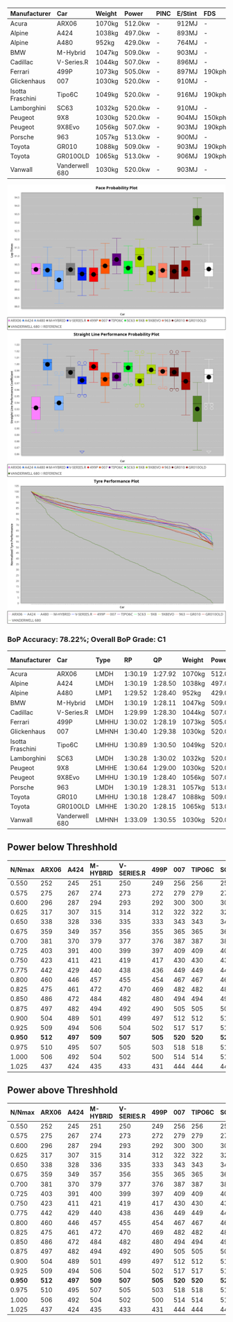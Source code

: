 | Manufacturer     | Car            | Weight | Power   | PINC    | E/Stint | FDS     |
|:-|:-|:-|:-|:-|:-|:-|
| Acura            | ARX06          | 1070kg | 512.0kw |    -    | 912MJ   |    -    |
| Alpine           | A424           | 1038kg | 497.0kw |    -    | 893MJ   |    -    |
| Alpine           | A480           | 952kg  | 429.0kw |    -    | 764MJ   |    -    |
| BMW              | M-Hybrid       | 1047kg | 509.0kw |    -    | 903MJ   |    -    |
| Cadillac         | V-Series.R     | 1044kg | 507.0kw |    -    | 896MJ   |    -    |
| Ferrari          | 499P           | 1073kg | 505.0kw |    -    | 897MJ   | 190kph  |
| Glickenhaus      | 007            | 1030kg | 520.0kw |    -    | 910MJ   |    -    |
| Isotta Fraschini | Tipo6C         | 1049kg | 520.0kw |    -    | 916MJ   | 190kph  |
| Lamborghini      | SC63           | 1032kg | 520.0kw |    -    | 910MJ   |    -    |
| Peugeot          | 9X8            | 1030kg | 520.0kw |    -    | 904MJ   | 150kph  |
| Peugeot          | 9X8Evo         | 1056kg | 507.0kw |    -    | 903MJ   | 190kph  |
| Porsche          | 963            | 1057kg | 513.0kw |    -    | 900MJ   |    -    |
| Toyota           | GR010          | 1088kg | 509.0kw |    -    | 903MJ   | 190kph  |
| Toyota           | GR010OLD       | 1065kg | 513.0kw |    -    | 906MJ   | 190kph  |
| Vanwall          | Vanderwell 680 | 1030kg | 520.0kw |    -    | 903MJ   |    -    |

![PACECHART](./IMG/ACOMETHOD.png)
![STRAIGHTLINEPERFORMANCECHART](./IMG/ACOMETHOD_sp.png)
![TYREPERFORMANCECHART](./IMG/ACOMETHOD_tw.png)

### BoP Accuracy: 78.22%; Overall BoP Grade: C1
| Manufacturer     | Car            | Type  | RP      | QP      | Weight | Power¹  | Threshhold | PINC    | Power²   | E/Stint | AVG Vmax  | FDS     | RDLC | L/Stint | BOP-Grade | Model Accuracy | Model Points | Match%  | SimDiff |
|:-|:-|:-|:-|:-|:-|:-|:-|:-|:-|:-|:-|:-|:-|:-|:-|:-|:-|:-|:-|
| Acura            | ARX06          | LMDH  | 1:30.19 | 1:27.92 | 1070kg | 512.0kw | 210.0kph   |    -    | 512.00kw |  912MJ  | 310.77kph |    -    | 1.00 | 40      | +D1       | 100.00%        | 995          | 68.75%  | #       |
| Alpine           | A424           | LMDH  | 1:30.19 | 1:28.50 | 1038kg | 497.0kw | 210.0kph   |    -    | 497.00kw |  893MJ  | 321.87kph |    -    | 1.01 | 40      | -A2       | 86.43%         | 618          | 94.76%  | #       |
| Alpine           | A480           | LMP1  | 1:29.52 | 1:28.40 |  952kg | 429.0kw | 210.0kph   |    -    | 429.00kw |  764MJ  | 310.42kph |    -    | 0.97 | 37      | -E1       | 68.63%         | 967          | 58.00%  | ±2.14s  |
| BMW              | M-Hybrid       | LMDH  | 1:30.19 | 1:28.11 | 1047kg | 509.0kw | 210.0kph   |    -    | 509.00kw |  903MJ  | 320.68kph |    -    | 1.01 | 40      | +B1       | 93.77%         | 1672         | 89.96%  | #       |
| Cadillac         | V-Series.R     | LMDH  | 1:29.99 | 1:28.30 | 1044kg | 507.0kw | 210.0kph   |    -    | 507.00kw |  896MJ  | 317.40kph |    -    | 1.01 | 40      | -B2       | 83.12%         | 1921         | 83.93%  | ±2.67s  |
| Ferrari          | 499P           | LMHHU | 1:30.02 | 1:28.19 | 1073kg | 505.0kw | 210.0kph   |    -    | 505.00kw |  897MJ  | 320.06kph | 190kph  | 1.02 | 40      | -A2       | 69.49%         | 1950         | 93.63%  | ±2.06s  |
| Glickenhaus      | 007            | LMHNH | 1:30.40 | 1:29.38 | 1030kg | 520.0kw | 210.0kph   |    -    | 520.00kw |  910MJ  | 321.17kph |    -    | 0.96 | 40      | ~A1       | 89.50%         | 1518         | 100.00% | #       |
| Isotta Fraschini | Tipo6C         | LMHHU | 1:30.89 | 1:30.50 | 1049kg | 520.0kw | 210.0kph   |    -    | 520.00kw |  916MJ  | 320.79kph | 190kph  | 1.06 | 40      | +Ω1       | 73.56%         | 64           | 44.56%  | #       |
| Lamborghini      | SC63           | LMDH  | 1:30.28 | 1:30.02 | 1032kg | 520.0kw | 210.0kph   |    -    | 520.00kw |  910MJ  | 323.80kph |    -    | 1.05 | 40      | +A2       | 95.82%         | 459          | 93.79%  | #       |
| Peugeot          | 9X8            | LMHHE | 1:30.64 | 1:29.00 | 1030kg | 520.0kw | 210.0kph   |    -    | 520.00kw |  904MJ  | 320.10kph | 150kph  | 1.03 | 40      | ~A1       | 88.75%         | 2383         | 100.00% | ±1.88s  |
| Peugeot          | 9X8Evo         | LMHHU | 1:30.19 | 1:28.40 | 1056kg | 507.0kw | 210.0kph   |    -    | 507.00kw |  903MJ  | 320.65kph | 190kph  | 1.00 | 40      | ~A1       | 66.97%         | 221          | 100.00% | #       |
| Porsche          | 963            | LMDH  | 1:30.19 | 1:28.31 | 1057kg | 513.0kw | 210.0kph   |    -    | 513.00kw |  900MJ  | 320.45kph |    -    | 1.00 | 40      | ~A1       | 81.02%         | 5243         | 98.73%  | ±2.08s  |
| Toyota           | GR010          | LMHHU | 1:30.18 | 1:28.47 | 1088kg | 509.0kw | 210.0kph   |    -    | 509.00kw |  903MJ  | 318.04kph | 190kph  | 1.01 | 40      | ~A1       | 73.70%         | 2701         | 100.00% | ±1.77s  |
| Toyota           | GR010OLD       | LMHHE | 1:30.20 | 1:28.15 | 1065kg | 513.0kw | 210.0kph   |    -    | 513.00kw |  906MJ  | 317.91kph | 190kph  | 1.03 | 40      | -B1       | 99.03%         | 1536         | 89.30%  | #       |
| Vanwall          | Vanderwell 680 | LMHNH | 1:33.09 | 1:30.55 | 1030kg | 520.0kw | 210.0kph   |    -    | 520.00kw |  903MJ  | 313.49kph |    -    | 1.01 | 40      | +Ω2       | 97.01%         | 649          | -42.08% | ±0.84s  |

## Power below Threshhold
| N/Nmax    | ARX06   | A424    | M-HYBRID | V-SERIES.R | 499P    | 007     | TIPO6C  | SC63    | 9X8     | 9X8EVO  | 963     | GR010   | GR010OLD | VANDERWELL 680 | ​     | RPM      | A480    |
|:-|:-|:-|:-|:-|:-|:-|:-|:-|:-|:-|:-|:-|:-|:-|:-|:-|:-|
|  0.550    |  252    |  245    |  251     |  250       |  249    |  256    |  256    |  256    |  256    |  250    |  253    |  251    |  253     |  256           |  ​    |   --     |   -     |
|  0.575    |  275    |  267    |  274     |  273       |  272    |  279    |  279    |  279    |  279    |  273    |  276    |  274    |  276     |  279           |  ​    |   --     |   -     |
|  0.600    |  296    |  287    |  294     |  293       |  292    |  300    |  300    |  300    |  300    |  293    |  296    |  294    |  296     |  300           |  ​    |   --     |   -     |
|  0.625    |  317    |  307    |  315     |  314       |  312    |  322    |  322    |  322    |  322    |  314    |  317    |  315    |  317     |  322           |  ​    |   --     |   -     |
|  0.650    |  338    |  328    |  336     |  335       |  333    |  343    |  343    |  343    |  343    |  335    |  338    |  336    |  338     |  343           |  ​    |   --     |   -     |
|  0.675    |  359    |  349    |  357     |  356       |  355    |  365    |  365    |  365    |  365    |  356    |  360    |  357    |  360     |  365           |  ​    |   --     |   -     |
|  0.700    |  381    |  370    |  379     |  377       |  376    |  387    |  387    |  387    |  387    |  377    |  382    |  379    |  382     |  387           |  ​    |   --     |   -     |
|  0.725    |  403    |  391    |  400     |  399       |  397    |  409    |  409    |  409    |  409    |  399    |  403    |  400    |  403     |  409           |  ​    |   --     |   -     |
|  0.750    |  423    |  411    |  421     |  419       |  417    |  430    |  430    |  430    |  430    |  419    |  424    |  421    |  424     |  430           |  ​    |   --     |   -     |
|  0.775    |  442    |  429    |  440     |  438       |  436    |  449    |  449    |  449    |  449    |  438    |  443    |  440    |  443     |  449           |  ​    |  5000    |  252    |
|  0.800    |  460    |  446    |  457     |  455       |  454    |  467    |  467    |  467    |  467    |  455    |  461    |  457    |  461     |  467           |  ​    |  5500    |  297    |
|  0.825    |  475    |  461    |  472     |  470       |  469    |  482    |  482    |  482    |  482    |  470    |  476    |  472    |  476     |  482           |  ​    |  6000    |  332    |
|  0.850    |  486    |  472    |  484     |  482       |  480    |  494    |  494    |  494    |  494    |  482    |  487    |  484    |  487     |  494           |  ​    |  6500    |  375    |
|  0.875    |  497    |  482    |  494     |  492       |  490    |  505    |  505    |  505    |  505    |  492    |  498    |  494    |  498     |  505           |  ​    |  7000    |  419    |
|  0.900    |  504    |  489    |  501     |  499       |  497    |  512    |  512    |  512    |  512    |  499    |  505    |  501    |  505     |  512           |  ​    |  7500    |  430    |
|  0.925    |  509    |  494    |  506     |  504       |  502    |  517    |  517    |  517    |  517    |  504    |  510    |  506    |  510     |  517           |  ​    |  8000    |  426    |
| **0.950** | **512** | **497** | **509**  | **507**    | **505** | **520** | **520** | **520** | **520** | **507** | **513** | **509** | **513**  | **520**        | **​** | **8500** | **429** |
|  0.975    |  510    |  495    |  507     |  505       |  503    |  518    |  518    |  518    |  518    |  505    |  511    |  507    |  511     |  518           |  ​    |  9000    |  214    |
|  1.000    |  506    |  492    |  504     |  502       |  500    |  514    |  514    |  514    |  514    |  502    |  507    |  504    |  507     |  514           |  ​    |   --     |   -     |
|  1.025    |  437    |  424    |  435     |  433       |  431    |  444    |  444    |  444    |  444    |  433    |  438    |  435    |  438     |  444           |  ​    |   --     |   -     |

## Power above Threshhold
| N/Nmax    | ARX06   | A424    | M-HYBRID | V-SERIES.R | 499P    | 007     | TIPO6C  | SC63    | 9X8     | 9X8EVO  | 963     | GR010   | GR010OLD | VANDERWELL 680 | ​     | RPM      | A480    |
|:-|:-|:-|:-|:-|:-|:-|:-|:-|:-|:-|:-|:-|:-|:-|:-|:-|:-|
|  0.550    |  252    |  245    |  251     |  250       |  249    |  256    |  256    |  256    |  256    |  250    |  253    |  251    |  253     |  256           |  ​    |   --     |   -     |
|  0.575    |  275    |  267    |  274     |  273       |  272    |  279    |  279    |  279    |  279    |  273    |  276    |  274    |  276     |  279           |  ​    |   --     |   -     |
|  0.600    |  296    |  287    |  294     |  293       |  292    |  300    |  300    |  300    |  300    |  293    |  296    |  294    |  296     |  300           |  ​    |   --     |   -     |
|  0.625    |  317    |  307    |  315     |  314       |  312    |  322    |  322    |  322    |  322    |  314    |  317    |  315    |  317     |  322           |  ​    |   --     |   -     |
|  0.650    |  338    |  328    |  336     |  335       |  333    |  343    |  343    |  343    |  343    |  335    |  338    |  336    |  338     |  343           |  ​    |   --     |   -     |
|  0.675    |  359    |  349    |  357     |  356       |  355    |  365    |  365    |  365    |  365    |  356    |  360    |  357    |  360     |  365           |  ​    |   --     |   -     |
|  0.700    |  381    |  370    |  379     |  377       |  376    |  387    |  387    |  387    |  387    |  377    |  382    |  379    |  382     |  387           |  ​    |   --     |   -     |
|  0.725    |  403    |  391    |  400     |  399       |  397    |  409    |  409    |  409    |  409    |  399    |  403    |  400    |  403     |  409           |  ​    |   --     |   -     |
|  0.750    |  423    |  411    |  421     |  419       |  417    |  430    |  430    |  430    |  430    |  419    |  424    |  421    |  424     |  430           |  ​    |   --     |   -     |
|  0.775    |  442    |  429    |  440     |  438       |  436    |  449    |  449    |  449    |  449    |  438    |  443    |  440    |  443     |  449           |  ​    |  5000    |  252    |
|  0.800    |  460    |  446    |  457     |  455       |  454    |  467    |  467    |  467    |  467    |  455    |  461    |  457    |  461     |  467           |  ​    |  5500    |  297    |
|  0.825    |  475    |  461    |  472     |  470       |  469    |  482    |  482    |  482    |  482    |  470    |  476    |  472    |  476     |  482           |  ​    |  6000    |  332    |
|  0.850    |  486    |  472    |  484     |  482       |  480    |  494    |  494    |  494    |  494    |  482    |  487    |  484    |  487     |  494           |  ​    |  6500    |  375    |
|  0.875    |  497    |  482    |  494     |  492       |  490    |  505    |  505    |  505    |  505    |  492    |  498    |  494    |  498     |  505           |  ​    |  7000    |  419    |
|  0.900    |  504    |  489    |  501     |  499       |  497    |  512    |  512    |  512    |  512    |  499    |  505    |  501    |  505     |  512           |  ​    |  7500    |  430    |
|  0.925    |  509    |  494    |  506     |  504       |  502    |  517    |  517    |  517    |  517    |  504    |  510    |  506    |  510     |  517           |  ​    |  8000    |  426    |
| **0.950** | **512** | **497** | **509**  | **507**    | **505** | **520** | **520** | **520** | **520** | **507** | **513** | **509** | **513**  | **520**        | **​** | **8500** | **429** |
|  0.975    |  510    |  495    |  507     |  505       |  503    |  518    |  518    |  518    |  518    |  505    |  511    |  507    |  511     |  518           |  ​    |  9000    |  214    |
|  1.000    |  506    |  492    |  504     |  502       |  500    |  514    |  514    |  514    |  514    |  502    |  507    |  504    |  507     |  514           |  ​    |   --     |   -     |
|  1.025    |  437    |  424    |  435     |  433       |  431    |  444    |  444    |  444    |  444    |  433    |  438    |  435    |  438     |  444           |  ​    |   --     |   -     |
